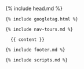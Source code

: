 <!DOCTYPE html>
<html>

  {% include head.md %}

  <body>

    {% include googletag.html %}

    {% include nav-tours.md %}

      {{ content }}

    {% include footer.md %}

    {% include scripts.md %}

  </body>

</html>
